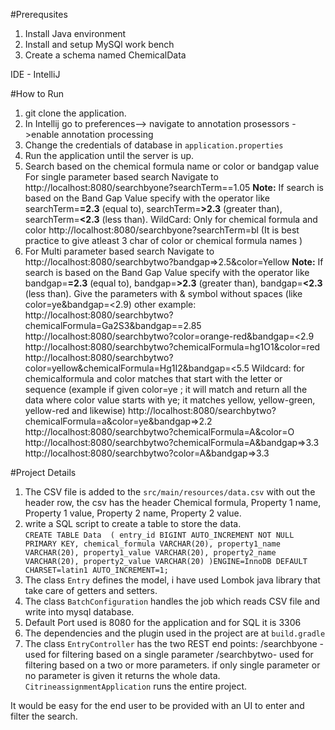 
#Prerequsites 
1. Install Java environment 
2. Install and setup MySQl work bench
3. Create a schema named ChemicalData

IDE - IntelliJ

#How to Run  
1. git clone the application.
2. In Intellij go to preferences--> navigate to annotation prosessors ->enable annotation processing
3. Change the credentials of database in `application.properties`
4. Run the application until the server is up.
5. Search based on the chemical formula name or color or bandgap value
   For single parameter based search Navigate to http://localhost:8080/searchbyone?searchTerm==1.05
    **Note:** If search is based on the Band Gap Value specify with the operator like searchTerm=**=2.3** (equal to),
    searchTerm=**>2.3** (greater than), searchTerm=**<2.3** (less than).
   WildCard: Only for chemical formula and color
   http://localhost:8080/searchbyone?searchTerm=bl
   (It is best practice to give atleast 3 char of color or chemical formula names )
6. For Multi parameter based search Navigate 
       to http://localhost:8080/searchbytwo?bandgap=>2.5&color=Yellow
       **Note:** If search is based on the Band Gap Value specify with the operator like bandgap=**=2.3** (equal to),
       bandgap=**>2.3** (greater than), bandgap=**<2.3** (less than).
       Give the parameters with & symbol without spaces (like color=ye&bandgap=<2.9)
       other example:
       http://localhost:8080/searchbytwo?chemicalFormula=Ga2S3&bandgap==2.85
       http://localhost:8080/searchbytwo?color=orange-red&bandgap=<2.9
       http://localhost:8080/searchbytwo?chemicalFormula=hg1O1&color=red
       http://localhost:8080/searchbytwo?color=yellow&chemicalFormula=Hg1I2&bandgap=<5.5
       Wildcard: for chemicalformula and color matches that start with the letter or sequence 
       (example if given color=ye ; it will match and return all the data where color value starts with ye; it matches yellow, yellow-green, yellow-red and likewise)
       http://localhost:8080/searchbytwo?chemicalFormula=a&color=ye&bandgap=>2.2
       http://localhost:8080/searchbytwo?chemicalFormula=A&color=O
       http://localhost:8080/searchbytwo?chemicalFormula=A&bandgap=>3.3
       http://localhost:8080/searchbytwo?color=A&bandgap=>3.3
    
#Project Details
1. The CSV file is added to the `src/main/resources/data.csv` with out the header row,
    the csv has the header Chemical formula, Property 1 name, Property 1 value, Property 2 name, Property 2 value.
2. write a SQL script to create a table to store the data.  
   `CREATE TABLE Data  (
        entry_id BIGINT AUTO_INCREMENT NOT NULL PRIMARY KEY,
        chemical_formula VARCHAR(20),
        property1_name VARCHAR(20),
        property1_value VARCHAR(20),
        property2_name VARCHAR(20),
        property2_value VARCHAR(20)
    )ENGINE=InnoDB DEFAULT CHARSET=latin1 AUTO_INCREMENT=1;`
3. The class `Entry` defines the model, i have used Lombok java library that take care of getters and setters.
4. The class `BatchConfiguration` handles the job which reads CSV file and write into mysql database.
5. Default Port used is 8080 for the application and for SQL it is 3306
6. The dependencies and the plugin used in the project are at `build.gradle`
7. The class `EntryController` has the two REST end points:
    /searchbyone - used for filtering based on a single parameter
    /searchbytwo- used for filtering based on a two or more parameters.
    if only single parameter or no parameter is given it returns the whole data.
    `CitrineassignmentApplication` runs the entire project.
    


It would be easy for the end user to be provided with an UI to enter and filter the search.
